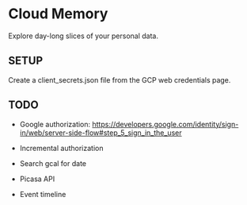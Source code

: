 # Cloud Memory

Explore day-long slices of your personal data.

## SETUP

Create a client_secrets.json file from the GCP web credentials page.

## TODO

* Google authorization:
https://developers.google.com/identity/sign-in/web/server-side-flow#step_5_sign_in_the_user

* Incremental authorization
* Search gcal for date
* Picasa API
* Event timeline